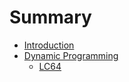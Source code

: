 # Summary

* [Introduction](README.md)
* [Dynamic Programming](dynamic_programming.md)
  * [LC64](dynamic_programming/lc64.md)

